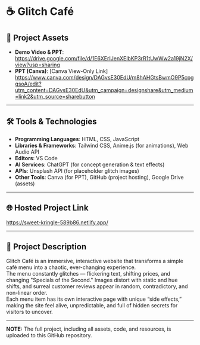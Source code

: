 # ☕ Glitch Café

## 📂 Project Assets
- **Demo Video & PPT**: https://drive.google.com/file/d/1E6XErIJenXElbKP3rR1tUwWw2a19jN2X/view?usp=sharing
- **PPT (Canva)**: [Canva View-Only Link] https://www.canva.com/design/DAGvsE30EdU/m8hAHGtsBwmO9P5cpggsoA/edit?utm_content=DAGvsE30EdU&utm_campaign=designshare&utm_medium=link2&utm_source=sharebutton
---

## 🛠 Tools & Technologies
- **Programming Languages**: HTML, CSS, JavaScript  
- **Libraries & Frameworks**: Tailwind CSS, Anime.js (for animations), Web Audio API  
- **Editors**: VS Code  
- **AI Services**: ChatGPT (for concept generation & text effects)  
- **APIs**: Unsplash API (for placeholder glitch images)  
- **Other Tools**: Canva (for PPT), GitHub (project hosting), Google Drive (assets)

---

## 🌐 Hosted Project Link
https://sweet-kringle-589b86.netlify.app/

---

## 📝 Project Description
Glitch Café is an immersive, interactive website that transforms a simple café menu into a chaotic, ever-changing experience.  
The menu constantly glitches — flickering text, shifting prices, and changing "Specials of the Second." Images distort with static and hue shifts, and surreal customer reviews appear in random, contradictory, and non-linear order.  
Each menu item has its own interactive page with unique “side effects,” making the site feel alive, unpredictable, and full of hidden secrets for visitors to uncover.

---

**NOTE:** The full project, including all assets, code, and resources, is uploaded to this GitHub repository.
